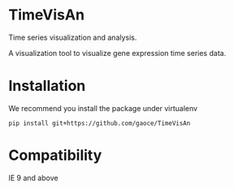 # TimeVisAn
Time series visualization and analysis. 

A visualization tool to visualize gene expression time series data.

# Installation

We recommend you install the package under virtualenv

    pip install git+https://github.com/gaoce/TimeVisAn

# Compatibility
IE 9 and above
